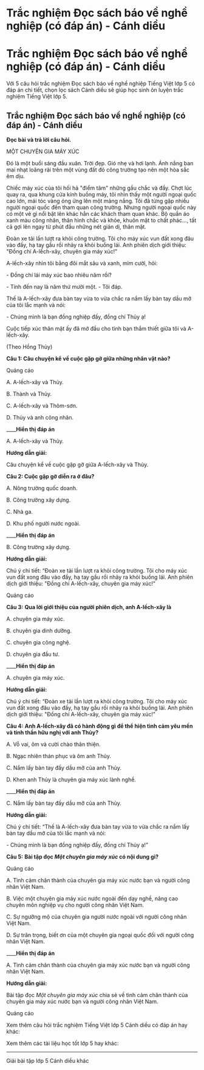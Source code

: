 # Trắc nghiệm Đọc sách báo về nghề nghiệp (có đáp án) - Cánh diều

# Trắc nghiệm Đọc sách báo về nghề nghiệp (có đáp án) - Cánh diều

Với 5 câu hỏi trắc nghiệm Đọc sách báo về nghề nghiệp Tiếng Việt lớp 5 có đáp án chi tiết, chọn lọc sách Cánh diều sẽ giúp học sinh ôn luyện trắc nghiệm Tiếng Việt lớp 5.

## Trắc nghiệm Đọc sách báo về nghề nghiệp (có đáp án) - Cánh diều

**Đọc bài và trả lời câu hỏi.**

MỘT CHUYÊN GIA MÁY XÚC

Đó là một buổi sáng đầu xuân. Trời đẹp. Gió nhẹ và hơi lạnh. Ánh nắng ban mai nhạt loãng rải trên một vùng đất đỏ công trường tạo nên một hòa sắc êm dịu.

Chiếc máy xúc của tôi hối hả "điểm tâm" những gầu chắc và đầy. Chợt lúc quay ra, qua khung cửa kính buồng máy, tôi nhìn thấy một người ngoại quốc cao lớn, mái tóc vàng óng ửng lên một mảng nắng. Tôi đã từng gặp nhiều người ngoại quốc đến tham quan công trường. Nhưng người ngoại quốc này có một vẻ gì nổi bật lên khác hẳn các khách tham quan khác. Bộ quần áo xanh màu công nhân, thân hình chắc và khỏe, khuôn mặt to chất phác..., tất cả gợi lên ngay từ phút đầu những nét giản dị, thân mật.

Đoàn xe tải lần lượt ra khỏi công trường. Tôi cho máy xúc vun đất xong đâu vào đấy, hạ tay gầu rồi nhảy ra khỏi buồng lái. Anh phiên dịch giới thiệu: "Đồng chí A-lếch-xây, chuyên gia máy xúc!"

A-lếch-xây nhìn tôi bằng đôi mắt sâu và xanh, mỉm cười, hỏi:

\- Đồng chí lái máy xúc bao nhiêu năm rồi?

\- Tính đến nay là năm thứ mười một. - Tôi đáp.

Thế là A-lếch-xây đưa bàn tay vừa to vừa chắc ra nắm lấy bàn tay dầu mỡ của tôi lắc mạnh và nói:

\- Chúng mình là bạn đồng nghiệp đấy, đồng chí Thủy ạ!

Cuộc tiếp xúc thân mật ấy đã mở đầu cho tình bạn thắm thiết giữa tôi và A-lếch-xây.

(Theo Hồng Thủy)

**Câu 1: Câu chuyện kể về cuộc gặp gỡ giữa những nhân vật nào?**

Quảng cáo

A. A-lếch-xây và Thủy.

B. Thành và Thủy.

C. A-lếch-xây và Thôm-sơn.

D. Thủy và anh công nhân.

____**Hiển thị đáp án**

A. A-lếch-xây và Thủy.

**Hướng dẫn giải:**

Câu chuyện kể về cuộc gặp gỡ giữa A-lếch-xây và Thủy.

**Câu 2: Cuộc gặp gỡ diễn ra ở đâu?**

A. Nông trường quốc doanh.

B. Công trường xây dựng.

C. Nhà ga.

D. Khu phố người nước ngoài.

____**Hiển thị đáp án**

B. Công trường xây dựng.

**Hướng dẫn giải:**

Chú ý chi tiết: “Đoàn xe tải lần lượt ra khỏi công trường. Tôi cho máy xúc vun đất xong đâu vào đấy, hạ tay gầu rồi nhảy ra khỏi buồng lái. Anh phiên dịch giới thiệu: "Đồng chí A-lếch-xây, chuyên gia máy xúc!"

Quảng cáo

**Câu 3:** **Qua lời giới thiệu của người phiên dịch, anh A-lếch-xây là**

A. chuyên gia máy xúc.

B. chuyên gia dinh dưỡng.

C. chuyên gia công nghệ.

D. chuyên gia đầu tư.

____**Hiển thị đáp án**

A. chuyên gia máy xúc.

**Hướng dẫn giải:**

Chú ý chi tiết: “Đoàn xe tải lần lượt ra khỏi công trường. Tôi cho máy xúc vun đất xong đâu vào đấy, hạ tay gầu rồi nhảy ra khỏi buồng lái. Anh phiên dịch giới thiệu: "Đồng chí A-lếch-xây, chuyên gia máy xúc!"

**Câu 4:** **Anh A-lếch-xây đã có hành động gì để thể hiện tình cảm yêu mến và tinh thần hữu nghị với anh Thủy?**

A. Vỗ vai, ôm và cười chào thân thiện.

B. Ngạc nhiên thán phục và ôm anh Thủy.

C. Nắm lấy bàn tay đầy dầu mỡ của anh Thủy.

D. Khen anh Thủy là chuyên gia máy xúc lành nghề.

____**Hiển thị đáp án**

C. Nắm lấy bàn tay đầy dầu mỡ của anh Thủy.

**Hướng dẫn giải:**

Chú ý chi tiết: “Thế là A-lếch-xây đưa bàn tay vừa to vừa chắc ra nắm lấy bàn tay dầu mỡ của tôi lắc mạnh và nói:

\- Chúng mình là bạn đồng nghiệp đấy, đồng chí Thủy ạ!”

**Câu 5:** **Bài tập đọc _Một chuyên gia máy xúc_ có nội dung gì?**

Quảng cáo

A. Tình cảm chân thành của chuyên gia máy xúc nước bạn và người công nhân Việt Nam.

B. Việc một chuyên gia máy xúc nước ngoài đến dạy nghề, nâng cao chuyên môn nghiệp vụ cho người công nhân Việt Nam.

C. Sự ngưỡng mộ của chuyên gia người nước ngoài với người công nhân Việt Nam.

D. Sự trân trọng, biết ơn của một chuyên gia ngoại quốc đối với người công nhân Việt Nam.

____**Hiển thị đáp án**

A. Tình cảm chân thành của chuyên gia máy xúc nước bạn và người công nhân Việt Nam.

**Hướng dẫn giải:**

Bài tập đọc  _Một chuyên gia máy xúc_ chia sẻ về tình cảm chân thành của chuyên gia máy xúc nước bạn và người công nhân Việt Nam.

Quảng cáo

Xem thêm câu hỏi trắc nghiệm Tiếng Việt lớp 5 Cánh diều có đáp án hay khác:

Xem thêm các tài liệu học tốt lớp 5 hay khác:

* * *

Giải bài tập lớp 5 Cánh diều khác
